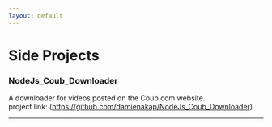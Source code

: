 ```yaml
---
layout: default
---
```


# Side Projects

### NodeJs_Coub_Downloader
A downloader for videos posted on the Coub.com website.<br>
project link: (https://github.com/damienakap/NodeJs_Coub_Downloader)



* * *
